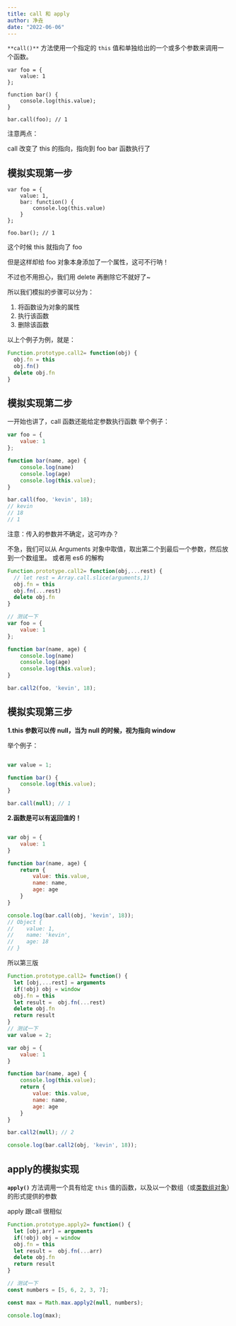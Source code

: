 ```yaml
---
title: call 和 apply
author: 净垚
date: "2022-06-06"
---
```


`**call()**` 方法使用一个指定的 `this` 值和单独给出的一个或多个参数来调用一个函数。

```
var foo = {
    value: 1
};

function bar() {
    console.log(this.value);
}

bar.call(foo); // 1
```
注意两点：

call 改变了 this 的指向，指向到 foo
bar 函数执行了
## 模拟实现第一步
```
var foo = {
    value: 1,
    bar: function() {
        console.log(this.value)
    }
};

foo.bar(); // 1
```
这个时候 this 就指向了 foo

但是这样却给 foo 对象本身添加了一个属性，这可不行呐！

不过也不用担心，我们用 delete 再删除它不就好了~

所以我们模拟的步骤可以分为：

1. 将函数设为对象的属性
2. 执行该函数
3. 删除该函数

以上个例子为例，就是：

```javascript
Function.prototype.call2= function(obj) {
  obj.fn = this
  obj.fn()
  delete obj.fn
}
```

## 模拟实现第二步
一开始也讲了，call 函数还能给定参数执行函数 举个例子：

```javascript
var foo = {
    value: 1
};

function bar(name, age) {
    console.log(name)
    console.log(age)
    console.log(this.value);
}

bar.call(foo, 'kevin', 18);
// kevin
// 18
// 1

```

注意：传入的参数并不确定，这可咋办？

不急，我们可以从 Arguments 对象中取值，取出第二个到最后一个参数，然后放到一个数组里。
或者用 es6 的解构

```javascript
Function.prototype.call2= function(obj,...rest) {
  // let rest = Array.call.slice(arguments,1) 
  obj.fn = this
  obj.fn(...rest)
  delete obj.fn
}

// 测试一下
var foo = {
    value: 1
};

function bar(name, age) {
    console.log(name)
    console.log(age)
    console.log(this.value);
}

bar.call2(foo, 'kevin', 18); 
```

## 模拟实现第三步

**1.this 参数可以传 null，当为 null 的时候，视为指向 window**

举个例子：

```javascript

var value = 1;

function bar() {
    console.log(this.value);
}

bar.call(null); // 1
```

**2.函数是可以有返回值的！**

```javascript

var obj = {
    value: 1
}

function bar(name, age) {
    return {
        value: this.value,
        name: name,
        age: age
    }
}

console.log(bar.call(obj, 'kevin', 18));
// Object {
//    value: 1,
//    name: 'kevin',
//    age: 18
// }
```

所以第三版

```javascript
Function.prototype.call2= function() {
  let [obj,...rest] = arguments
  if(!obj) obj = window
  obj.fn = this
  let result =  obj.fn(...rest)
  delete obj.fn
  return result
}
// 测试一下
var value = 2;

var obj = {
    value: 1
}

function bar(name, age) {
    console.log(this.value);
    return {
        value: this.value,
        name: name,
        age: age
    }
}

bar.call2(null); // 2

console.log(bar.call2(obj, 'kevin', 18));
```

## apply的模拟实现

**`apply()`** 方法调用一个具有给定 `this` 值的函数，以及以一个数组（或[类数组对象](https://developer.mozilla.org/zh-CN/docs/Web/JavaScript/Guide/Indexed_collections#working_with_array-like_objects)）的形式提供的参数

apply 跟call 很相似

```javascript
Function.prototype.apply2= function() {
  let [obj,arr] = arguments
  if(!obj) obj = window
  obj.fn = this
  let result =  obj.fn(...arr)
  delete obj.fn
  return result
}

// 测试一下
const numbers = [5, 6, 2, 3, 7];

const max = Math.max.apply2(null, numbers);

console.log(max);
```

